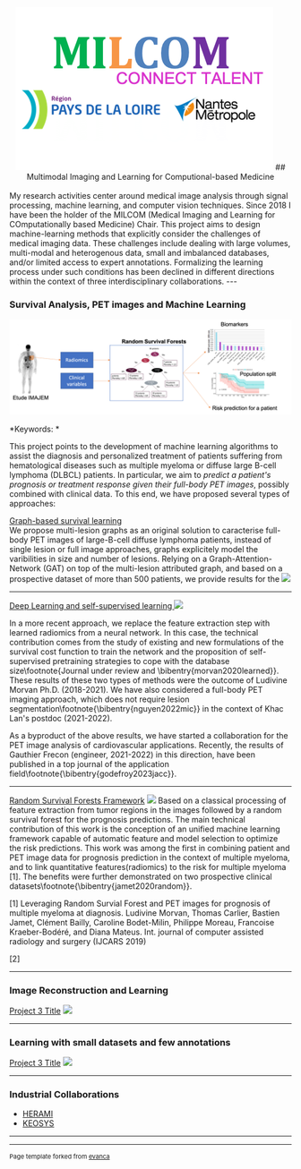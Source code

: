 <center>
<img src="images/milcom-logos.png?raw=true"/>
## Multimodal Imaging and Learning for Computional-based Medicine
</center>
<br>
My research activities center around medical image analysis through signal processing, machine learning, and computer vision techniques. 
Since 2018 I have been the holder of the MILCOM (Medical Imaging and Learning for COmputationally based Medicine) Chair. This project aims to design machine-learning methods that explicitly consider the challenges of medical imaging data. These challenges include dealing with large volumes,  multi-modal and heterogenous data,  small and imbalanced databases, and/or limited access to expert annotations. Formalizing the learning process under such conditions has been declined in different directions within the context of three interdisciplinary collaborations. 
---

### Survival Analysis, PET images and Machine Learning 

<img src="images/petsurv.png"/>

*Keywords: *

This project points to the development of machine learning algorithms to assist the diagnosis and personalized treatment of patients suffering from hematological diseases such as multiple myeloma or diffuse large B-cell lymphoma (DLBCL) patients. In particular, we aim to *predict a patient's prognosis or treatment response given their full-body PET images*, possibly combined with clinical data. To this end, we have proposed several types of approaches: 



[Graph-based survival learning](/sample_page)
<br>
We propose multi-lesion graphs as an original solution to caracterise full-body PET images of large-B-cell diffuse lymphoma patients, instead of single lesion or full image approaches, graphs explicitely model the varibilities in size and number of lesions. Relying on a Graph-Attention-Network (GAT) on top of the multi-lesion attributed graph, and based on a prospective dataset of more than 500 patients, we provide results for the 
<img src="images/dummy_thumbnail.jpg?raw=true"/>

---
[Deep Learning and self-supervised learning ](/pdf/sample_presentation.pdf)
<img src="images/dummy_thumbnail.jpg?raw=true"/>

In a more recent approach, we replace the feature extraction step with learned radiomics from a neural network. In this case, the technical contribution comes from the study of existing and new formulations of the survival cost function to train the network and the proposition of self-supervised pretraining strategies to cope with the database size\footnote{Journal under review and \bibentry{morvan2020learned}}. These results of these two types of methods were the outcome of Ludivine Morvan Ph.D. (2018-2021).  We have also considered a full-body PET imaging approach, which does not require lesion segmentation\footnote{\bibentry{nguyen2022mic}}  in the context of Khac Lan's postdoc (2021-2022).

As a byproduct of the above results, we have started a collaboration for the PET image analysis of  cardiovascular applications.  Recently,  the results of Gauthier Frecon (engineer, 2021-2022) in this direction, have been published in a top journal of the application field\footnote{\bibentry{godefroy2023jacc}}.


---
[Random Survival Forests Framework](http://example.com/)
<img src="images/dummy_thumbnail.jpg?raw=true"/>
Based on a classical processing of feature extraction from tumor regions in the images followed by a random survival forest for the prognosis predictions. The main technical contribution of this work is the conception of an unified machine learning framework  capable of automatic feature and model selection to optimize the risk predictions. This work was among the first in combining patient and PET image data for prognosis prediction in the context of multiple myeloma, and to link quantitative features(radiomics) to the risk for multiple myeloma [1]. The benefits were further demonstrated on two prospective clinical datasets\footnote{\bibentry{jamet2020random}}. 

[1] Leveraging Random Survial Forest and PET images for prognosis of multiple myeloma at diagnosis.
Ludivine Morvan, Thomas Carlier, Bastien Jamet, Clément Bailly, Caroline Bodet-Milin, Philippe Moreau,
Francoise Kraeber-Bodéré, and Diana Mateus. 
Int. journal of computer assisted radiology and surgery (IJCARS 2019)

[2]

---
### Image Reconstruction and Learning

[Project 3 Title](http://example.com/)
<img src="images/dummy_thumbnail.jpg?raw=true"/>

---
### Learning with small datasets and few annotations

[Project 3 Title](http://example.com/)
<img src="images/dummy_thumbnail.jpg?raw=true"/>

---

### Industrial Collaborations

- [HERAMI](http://example.com/)
- [KEOSYS](http://example.com/)

---




---
<p style="font-size:11px">Page template forked from <a href="https://github.com/evanca/quick-portfolio">evanca</a></p>
<!-- Remove above link if you don't want to attibute -->
